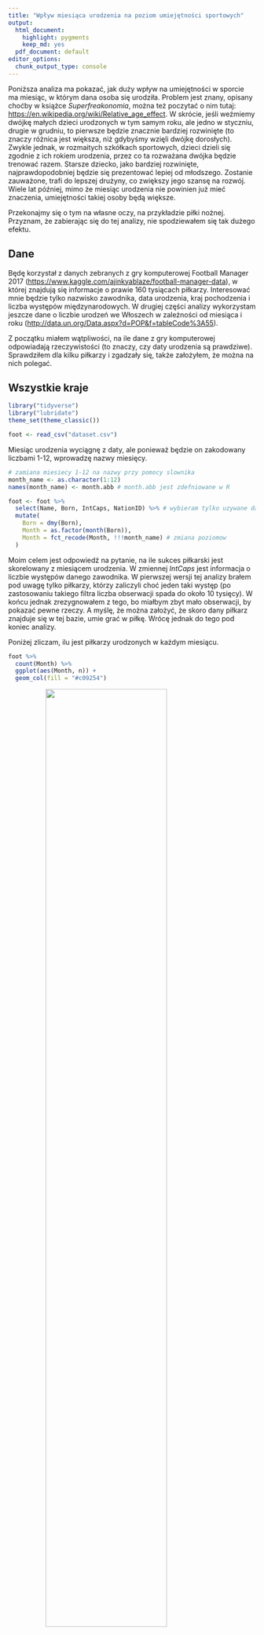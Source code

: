 ```yaml
---
title: "Wpływ miesiąca urodzenia na poziom umiejętności sportowych" 
output:
  html_document:
    highlight: pygments
    keep_md: yes
  pdf_document: default
editor_options:
  chunk_output_type: console
---
```




Poniższa analiza ma pokazać, jak duży wpływ na umiejętności w sporcie ma miesiąc, w którym dana osoba się urodziła. Problem jest znany, opisany choćby w książce *Superfreakonomia*, można też poczytać o nim tutaj: https://en.wikipedia.org/wiki/Relative_age_effect. W skrócie, jeśli weźmiemy dwójkę małych dzieci urodzonych w tym samym roku, ale jedno w styczniu, drugie w grudniu, to pierwsze będzie znacznie bardziej rozwinięte (to znaczy różnica jest większa, niż gdybyśmy wzięli dwójkę dorosłych). Zwykle jednak, w rozmaitych szkółkach sportowych, dzieci dzieli się zgodnie z ich rokiem urodzenia, przez co ta rozważana dwójka będzie trenować razem. Starsze dziecko, jako bardziej rozwinięte, najprawdopodobniej będzie się prezentować lepiej od młodszego. Zostanie zauważone, trafi do lepszej drużyny, co zwiększy jego szansę na rozwój. Wiele lat później, mimo że miesiąc urodzenia nie powinien już mieć znaczenia, umiejętności takiej osoby będą większe.

Przekonajmy się o tym na własne oczy, na przykładzie piłki nożnej. Przyznam, że zabierając się do tej analizy, nie spodziewałem się tak dużego efektu.

## Dane

Będę korzystał z danych zebranych z gry komputerowej Football Manager 2017 (https://www.kaggle.com/ajinkyablaze/football-manager-data), w której znajdują się informacje o prawie 160 tysiącach piłkarzy. Interesować mnie będzie tylko nazwisko zawodnika, data urodzenia, kraj pochodzenia i liczba występów międzynarodowych. W drugiej części analizy wykorzystam jeszcze dane o liczbie urodzeń we Włoszech w zależności od miesiąca i roku (http://data.un.org/Data.aspx?d=POP&f=tableCode%3A55).

Z początku miałem wątpliwości, na ile dane z gry komputerowej odpowiadają rzeczywistości (to znaczy, czy daty urodzenia są prawdziwe). Sprawdziłem dla kilku piłkarzy i zgadzały się, także założyłem, że można na nich polegać.

## Wszystkie kraje


```r
library("tidyverse")
library("lubridate")
theme_set(theme_classic())

foot <- read_csv("dataset.csv")
```

Miesiąc urodzenia wyciągnę z daty, ale ponieważ będzie on zakodowany liczbami 1-12, wprowadzę nazwy miesięcy.


```r
# zamiana miesiecy 1-12 na nazwy przy pomocy slownika
month_name <- as.character(1:12)
names(month_name) <- month.abb # month.abb jest zdefniowane w R

foot <- foot %>%
  select(Name, Born, IntCaps, NationID) %>% # wybieram tylko uzywane dalej zmienne
  mutate(
    Born = dmy(Born),
    Month = as.factor(month(Born)),
    Month = fct_recode(Month, !!!month_name) # zmiana poziomow
  )
```

Moim celem jest odpowiedź na pytanie, na ile sukces piłkarski jest skorelowany z miesiącem urodzenia. W zmiennej *IntCaps* jest informacja o liczbie występów danego zawodnika. W pierwszej wersji tej analizy brałem pod uwagę tylko piłkarzy, którzy zaliczyli choć jeden taki występ (po zastosowaniu takiego filtra liczba obserwacji spada do około 10 tysięcy). W końcu jednak zrezygnowałem z tego, bo miałbym zbyt mało obserwacji, by pokazać pewne rzeczy. A myślę, że można założyć, że skoro dany piłkarz znajduje się w tej bazie, umie grać w piłkę. Wrócę jednak do tego pod koniec analizy. 

Poniżej zliczam, ilu jest piłkarzy urodzonych w każdym miesiącu.


```r
foot %>%
  count(Month) %>% 
  ggplot(aes(Month, n)) +
  geom_col(fill = "#c09254")
```

<img src="football_files/figure-html/unnamed-chunk-4-1.png" width="70%" style="display: block; margin: auto;" />

Problem w tym, że różne miesiące mają różną liczbę dni, więc normalnym jest, że na przykład piłkarzy z lutego będzie mniej. Dlatego koryguję te wartości, mnożąc wynik z każdego miesiąca przez odpowiedni współczynnik. Można to zrobić na wiele sposobów, ja dla miesięcy 31-dniowych mnożę przez 30/31. Tym samym sprowadzam wszystko do sytuacji, w którym każdy miesiąc ma 30 dni. Z lutym jest większy problem (lata przestępne), mnożę przez 30/28,25 (średnio luty ma 28,25 dni, z dobrym przybliżeniem --- bo pamiętajmy, że w rzeczywistości nie wszystkie lata podzielne przez 4 są przestępne).


```r
# korekta na rozna liczbe dni w miesiacu
correction <- 30 / c(31, 28.25, 31, 30, 31, 30, 31, 31, 30, 31, 30, 31)

foot %>%
  count(Month) %>% 
  mutate(n_corrected = n * correction) %>% 
  ggplot(aes(Month, n_corrected)) +
  geom_col(fill = "#c09254")
```

<img src="football_files/figure-html/unnamed-chunk-5-1.png" width="70%" style="display: block; margin: auto;" />

Wykres sugeruje, że im późniejszy miesiąc, tym mniej piłkarzy w bazie, co potwierdza badaną hipotezę. Urodzonych w grudniu jest prawie dwa razy mniej niż w styczniu. Ale poczekajmy z wnioskami, gdyż dotychczasowe podejście ma jeszcze przynajmniej dwie wady.

## Włochy

Problemem jest to, że być może z jakichś względów w styczniu rodzi się więcej dzieci niż w lutym i tak dalej. Rzeczywiście, liczba urodzeń zależy od miesiąca, a przynajmniej od pory roku. Co prawda wydaje mi się, że ten efekt może nie mieć aż tak dużego znaczenia, bo mamy dane z różnych kontynentów, przez co się niejako uśrednia. Ale po pierwsze, miejsca urodzeń piłkarzy nie rozkładają się równomiernie po naszej planecie, po drugie, warto być dokładnym.

Stwierdziłem też, że skupię się na konkretnych krajach, bo wtedy łatwiej mi będzie dorzucić dane o liczbie urodzeń w poszczególnych miesiącach. Jak się okazało, był to bardzo dobry pomysł, ale z innego powodu.

W bazie mamy podany kraj pochodzenia zawodnika, niestety w formie identyfikatora liczbowego. W opisie danych niestety brakuje informacji, co oznaczają poszczególnie identyfikatory. Stwierdziłem, że zobaczę, które z nich są najpopularniejsze, a następnie na podstawie nazwisk piłkarzy o największej liczbie występów dowiem się, co to za kraj.


```r
foot %>% count(NationID, sort = TRUE)
```

```
## # A tibble: 213 x 2
##    NationID     n
##       <dbl> <int>
##  1      776  9511
##  2     1649  8596
##  3     1651  8231
##  4      796  6148
##  5      765  5035
##  6      769  5025
##  7      771  4784
##  8      787  3730
##  9      772  3693
## 10      788  3643
## # ... with 203 more rows
```

```r
foot %>% filter(NationID == 776) %>% top_n(5, IntCaps) # wlochy
```

```
## # A tibble: 5 x 5
##   Name               Born       IntCaps NationID Month
##   <chr>              <date>       <dbl>    <dbl> <fct>
## 1 Gianluigi Buffon   1978-01-28     161      776 Jan  
## 2 Andrea Pirlo       1979-05-19     115      776 May  
## 3 Riccardo Montolivo 1985-01-18      64      776 Jan  
## 4 Daniele De Rossi   1983-07-24     106      776 Jul  
## 5 Giorgio Chiellini  1984-08-14      88      776 Aug
```

Najwięcej piłkarzy w bazie jest z Włoch. Poniżej wykres dla tego kraju.


```r
foot %>% 
  filter(NationID == 776) %>%
  count(Month) %>% 
  mutate(n_corrected = n * correction) %>% 
  ggplot(aes(Month, n_corrected)) +
  geom_col(fill = "#c09254")
```

<img src="football_files/figure-html/unnamed-chunk-7-1.png" width="70%" style="display: block; margin: auto;" />

Zależność jest ogromna: liczba zawodników urodzonych w styczniu jest około cztery razy większa niż w grudniu! Zastanowiło mnie, czemu dla całego świata zależność jest mniejsza. Odniosę się do tego później, póki co wprowadzę poprawkę na liczbę wszystkich urodzeń w danym miesiącu. Zrobię to w taki sposób, że obliczę, ile osób urodziło się w rozpatrywanych latach dla każdego miesiąca i porównam z liczbą piłkarzy. Precyzyjnie: podzielę liczbę piłkarzy urodzonych w danym miesiącu przez liczbę wszystkich urodzeń w danym miesiącu. Ponieważ otrzymam małe liczby, pomnożę je przez milion (otrzymam liczbę zawodników na milion urodzeń). Tym razem nie jest potrzebna poprawka na różne liczby dni w miesiącu.


```r
italy <- read_csv("italy_mob.csv", n_max = 599)
italy <- italy %>% 
  select(Year, Month, Value) %>% 
  filter(Month != "Total", Month != "Unknown") %>% 
  mutate(
    Month = fct_relabel(as.factor(Month), ~ str_sub(.x, 1, 3)),
    Month = fct_relevel(Month, month.abb)
  )

italy_births <- italy %>%
  count(Month, wt = Value, name = "Births")

foot %>% 
  filter(NationID == 776) %>%
  count(Month) %>% 
  inner_join(italy_births, by = "Month") %>% 
  mutate(Rate = n / Births * 1e6) %>% 
  ggplot(aes(Month, Rate)) +
  geom_col(fill = "#c09254")
```

<img src="football_files/figure-html/unnamed-chunk-8-1.png" width="70%" style="display: block; margin: auto;" />

Liczba piłkarzy z grudnia jest około 3,5 razy mniejsza niż ze stycznia, także efekt jest trochę mniejszy, choć wciąż bardzo duży.

## Inne kraje

Warto zobaczyć, jak wygląda zależność w innych krajach. Ponieważ różnica między dwoma ostatnimi podejściami nie jest duża, zdecydowałem się dla prostoty nie uwzględniać całkowitej liczby urodzeń w danym kraju.


```r
nations_id <- foot %>%
  count(NationID) %>%
  top_n(10, n) %>%
  select(NationID) %>%
  pull()

map(nations_id, ~ foot %>% filter(NationID == .x) %>% top_n(3, IntCaps))
```

```
## [[1]]
## # A tibble: 3 x 5
##   Name         Born       IntCaps NationID Month
##   <chr>        <date>       <dbl>    <dbl> <fct>
## 1 John Terry   1980-12-07      78      765 Dec  
## 2 Ashley Cole  1980-12-20     107      765 Dec  
## 3 Wayne Rooney 1985-10-24     115      765 Oct  
## 
## [[2]]
## # A tibble: 3 x 5
##   Name          Born       IntCaps NationID Month
##   <chr>         <date>       <dbl>    <dbl> <fct>
## 1 Franck Ribéry 1983-04-07      81      769 Apr  
## 2 Hugo Lloris   1986-12-26      82      769 Dec  
## 3 Karim Benzema 1987-12-19      81      769 Dec  
## 
## [[3]]
## # A tibble: 3 x 5
##   Name                   Born       IntCaps NationID Month
##   <chr>                  <date>       <dbl>    <dbl> <fct>
## 1 Lukas Podolski         1985-06-04     129      771 Jun  
## 2 Philipp Lahm           1983-11-11     113      771 Nov  
## 3 Bastian Schweinsteiger 1984-08-01     120      771 Aug  
## 
## [[4]]
## # A tibble: 3 x 5
##   Name                 Born       IntCaps NationID Month
##   <chr>                <date>       <dbl>    <dbl> <fct>
## 1 Dimitris Salpingidis 1981-08-18      82      772 Aug  
## 2 Vasilis Torosidis    1985-06-10      83      772 Jun  
## 3 Giorgos Samaras      1985-02-21      81      772 Feb  
## 
## [[5]]
## # A tibble: 3 x 5
##   Name             Born       IntCaps NationID Month
##   <chr>            <date>       <dbl>    <dbl> <fct>
## 1 Gianluigi Buffon 1978-01-28     161      776 Jan  
## 2 Andrea Pirlo     1979-05-19     115      776 May  
## 3 Daniele De Rossi 1983-07-24     106      776 Jul  
## 
## [[6]]
## # A tibble: 3 x 5
##   Name                 Born       IntCaps NationID Month
##   <chr>                <date>       <dbl>    <dbl> <fct>
## 1 Dariusz Dudka        1983-12-09      65      787 Dec  
## 2 Robert Lewandowski   1988-08-21      81      787 Aug  
## 3 Jakub Blaszczykowski 1985-12-14      84      787 Dec  
## 
## [[7]]
## # A tibble: 3 x 5
##   Name              Born       IntCaps NationID Month
##   <chr>             <date>       <dbl>    <dbl> <fct>
## 1 Ricardo Carvalho  1978-05-18      89      788 May  
## 2 Cristiano Ronaldo 1985-02-05     133      788 Feb  
## 3 Joao Moutinho     1986-09-08      90      788 Sep  
## 
## [[8]]
## # A tibble: 3 x 5
##   Name          Born       IntCaps NationID Month
##   <chr>         <date>       <dbl>    <dbl> <fct>
## 1 Xavi          1980-01-25     133      796 Jan  
## 2 Iker Casillas 1981-05-20     166      796 May  
## 3 Sergio Ramos  1986-03-30     136      796 Mar  
## 
## [[9]]
## # A tibble: 3 x 5
##   Name              Born       IntCaps NationID Month
##   <chr>             <date>       <dbl>    <dbl> <fct>
## 1 Lionel Messi      1987-06-24     113     1649 Jun  
## 2 Javier Mascherano 1984-06-08     129     1649 Jun  
## 3 Sergio Romero     1987-02-22      79     1649 Feb  
## 
## [[10]]
## # A tibble: 4 x 5
##   Name              Born       IntCaps NationID Month
##   <chr>             <date>       <dbl>    <dbl> <fct>
## 1 Lúcio             1978-05-08     105     1651 May  
## 2 Kaká              1982-04-22      92     1651 Apr  
## 3 Robinho           1984-01-25      92     1651 Jan  
## 4 Ronaldinho Gaúcho 1980-03-21      99     1651 Mar
```

```r
nations <- as.character(nations_id)
names(nations) <- c("England", "France", "Germany", "Greece", "Italy",
  "Poland", "Portugal", "Spain", "Argentina", "Brazil")

foot %>% 
  filter(NationID %in% nations_id) %>% 
  mutate(
    NationID = fct_recode(as.factor(NationID), !!!nations),
    Month = fct_relabel(Month, ~ str_sub(.x, 1, 3))
  ) %>% 
  count(NationID, Month) %>% 
  mutate(n_corrected = n * correction) %>% 
  ggplot(aes(Month, n_corrected)) +
  geom_col(fill = "#c09254") +
  facet_wrap(vars(NationID), ncol = 2, scales = "free")
```

<img src="football_files/figure-html/unnamed-chunk-9-1.png" width="70%" style="display: block; margin: auto;" />

Sytuacja wygląda podobnie... poza Anglią. Czemu najwięcej piłkarzy jest z września? Poszukałem trochę w internecie i okazało się, że dzieci w Anglii idą do szkoły dopiero, gdy skończą odpowiednią liczbę lat (to znaczy nie na podstawie rocznika). W takim wypadku dziecko, które urodziło się 31 sierpnia, będzie najmłodsze w klasie, a to z 1 września najstarsze (pójdzie do szkoły rok później). Domyślam się, że na podobnej zasadzie są organizowane szkółki sportowe w Anglii.

Oczywiście takie przypadki będą powodować, że globalnie efekt miesiąca będzie mniejszy (wykresy z początku analizy). Poza tym w niektórych krajach jest on po prostu słabszy (na przykład w Grecji).

## Najlepsi piłkarze

Na koniec wrócę do mojej decyzji, by uwzględniać wszystkich piłkarzy, a nie tylko tych, którzy zaliczyli przynajmniej jeden występ międzynarodowy. Co prawda zrobiłem to, by mieć więcej obserwacji, ale okazało się, że był to dobry pomysł też pod innym względem. Zacząłem zwiększać liczbę minimalnych występów międzynarodowych i efekt miesiąca urodzenia się zmniejszał. Poniżej przypadek, gdy ta liczba jest równa co najmniej 5.


```r
foot %>% 
  filter(IntCaps >= 5) %>% 
  count(Month) %>% 
  inner_join(italy_births, by = "Month") %>% 
  mutate(Rate = n / Births * 1e6) %>% 
  ggplot(aes(Month, Rate)) +
  geom_col(fill = "#c09254")
```

<img src="football_files/figure-html/unnamed-chunk-10-1.png" width="70%" style="display: block; margin: auto;" />

Piłkarzy ze stycznia jest już tylko 1,4 razy więcej (gdy rozważałem wszystkich, było ich 2 razy więcej). Jak można to wytłumaczyć? Przypuszczam, że jeśli zawodnik jest naprawdę dobry, to nawet jeśli urodził się w późniejszym miesiącu, i tak będzie znacznie lepszy od pozostałych i zostanie zauważony.
